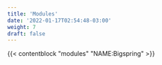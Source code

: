 ```yaml
---
title: 'Modules'
date: '2022-01-17T02:54:48-03:00'
weight: 7
draft: false
---
```


{{< contentblock "modules" "NAME:Bigspring"  >}}
